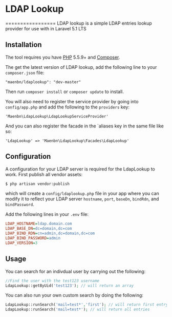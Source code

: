 # LDAP Lookup
=================
LDAP lookup is a simple LDAP entries lookup provider for use with in Laravel 5.1 LTS

## Installation

The tool requires you have [PHP](https://php.net) 5.5.9+ and [Composer](https://getcomposer.org).

The get the latest version of LDAP lookup, add the following line to your `composer.json` file:
```
"maenbn/ldaplookup": "dev-master"
```

Then run `composer install` or `composer update` to install.

You will also need to register the service provider by going into `config/app.php` and add the following to the `providers` key:
```
'Maenbn\LdapLookup\LdapLookupServiceProvider'
```
And you can also register the facade in the `aliases key in the same file like so:

```
'LdapLookup' => 'Maenbn\LdapLookup\Facades\LdapLookup'
```

## Configuration

A configuration for your LDAP server is required for the LdapLookup to work. First publish all vendor assets:

```bash
$ php artisan vendor:publish
```
which will create a `config/ldaplookup.php` file in your app where you can modify it to reflect your LDAP server `hostname`, `port`, `baseDn`, `bindRdn`, and `bindPassword`.

Add the following lines in your `.env` file:

```ini
LDAP_HOSTNAME=ldap.domain.com
LDAP_BASE_DN=dc=domain,dc=com
LDAP_BIND_RDN=cn=admin,dc=domain,dc=com
LDAP_BIND_PASSWORD=admin
LDAP_VERSION=3
```

## Usage

You can search for an indivdual user by carrying out the following:
```php
//Find the user with the test123 username
LdapLookup::getByUid('test123'); // will return an array
```
You can also run your own custom search by doing the following:
```php
LdapLookup::runSearch('mail=test*','first'); // will return first entry
LdapLookup::runSearch('mail=test*'); // will return all entries
```
